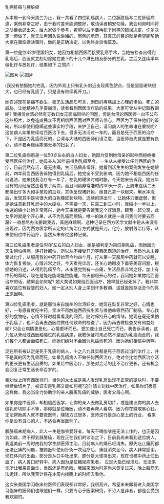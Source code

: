 乳癌肝癌与胰脏癌

  从本周一到今天周三为止，我ㄧ共看了四位乳癌病人，二位胰脏癌与二位肝癌病患，案例非常之好，由于我时差未能调整好，敬请读者稍安勿躁，我会利用时间将之尽量表述出来，给大家做个参考，希望以后不要再犯下同样的错误决定，许多决定一但做了，就无法再回头说后悔的，案例的示范，其真正的目的就是希望能帮助大家在面临做决策时，做的是正确决定，以免终身后悔莫及。

  第一位是位42岁德国妇女，她因为相信西医而接受乳癌手术，当她被检查出得到乳癌后，西医就立刻切除她左腋下的十几个淋巴结及部分的左乳，之后又连续半年做化疗与放射疗，结果如下 之照片 :


![图片](./img/080305img01.png)
![图片](./img/080305img02.png)


  (我没有拍摄她的右乳，因为外观上只有乳头附近出现黄色脓点，但是里面硬块很大，也已经有乳癌了，只是没有继续再开刀。)

 她自述现在是痛不欲生，毫无生活品质可言，剧烈的疼痛加上心理的惧怕，死亡的威胁，让她精神几乎要崩溃，读者看到西医治疗后的结果，大家可曾从中记取教训呢? 我相信台湾必然有无数妇女正面临同样的问题，但是台湾的西医师一向不公布这些照片，以免造成民众不再相信西医而对西医师去信心，西医为了保住他们的饭碗，所以都使用隐瞒这些事实的手段，来护卫自己，请问病人的生命谁在重视呢? 这位病人如果继续给西医治下去，最多无法活过一年的，而且是死于西医的治疗下，不是因为乳癌而死的，台湾与大陆的西医师们请注意，当医师首先就是要有良心，请不要再继续欺骗无辜的妇女了。

   第二位乳癌病患是一位50岁左右的白人妇女，她因为受到她母亲的影响而拒绝接受西医任何治疗，她母亲从38年前得到乳癌至今，一生从未接受过任何西医的治疗，目前仍然存活，毫无疼痛，生活品质非常好，她看到活生生的案例发生在她眼前，四年前当西医告诉她得到乳癌后，她完全不受到影响，因为她不相信西医的任何说法，她来找我治疗有一年了，左乳的硬块时缩时胀，今天她来告诉我，她五年没有的月经居然连着来了两次，而且间隔非常准时约30天一次，上周末连续二天都排出许多大如手掌般的血块，其色呈现猪肝色，她自己拿一块起来，用水冲洗后，发现其中是块很大的白色橡皮状块物，连续的排出时 ，让她体力很虚弱，但是她注意到其乳房中的大硬块，不需要一天，只需二到三小时，就缩小一半以上，快速的缩小让她非常高兴，她今天来就是要告诉我这个好消息，跟我ㄧ起分享，此女平时就是个开心果，从不为乳癌而烦恼，唯一的缺点就是一直问我何时要去西藏? 一直想尽办法要跟我去，真是麻烦啊。这种记录在西方医学文献中是从来没有出现过，因为西方医学所认定的传统治疗方式就是开刀，化疗，放射线治疗等，从未使用过中药治疗，当然从未有过这种记录。

   第三位乳癌患者是位68岁左右的白人妇女，她是被判定为第四期乳癌，而她因为天生惧怕疼痛，连打针都怕，所以从不接受开刀等西医霸道的治疗，当然也从未接受过化疗，从服用我的中药开始至今约四个月，打从第一天服用中药就可以安睡，体力恢复极快，心情非常之好，今天看完诊后，还关心她眼皮下垂等美容问题，根据她的自述，从得到乳癌至今，从未感觉到有一点痛，生活品质非常之好，加上有中药的帮助，现在是能吃能喝能拉能睡，每天都很开心的过，我问她如果妳给西医治疗的话，结果会如何呢? 她大笑说如果给西医治疗，她早就已经死掉了。我非常喜欢这位有智慧的妇人，她一定从别人身上学到许多教训，这就是她存活至今的真正原因啊。

   第四位乳癌患者，就是那位来自加州的台湾妇女，她现在恢复非常之好，心情也好，一有感冒就吃中药，坚决不再触碰西药抗生素与维他命等西药厂制品，专心找好的食物吃，心情不好时就看看我的网页，随时保持开心的情绪，她现在毫无惧怕于乳癌了，也不会再去西医院做任何致命的检查了，因为再去做检查又有何益处呢? 只会让病情更恶化，心情更坏而已，更加速让自己死亡而已，我告诉读者，这几位从未经过西医触碰过的乳癌病患，我敢保证将来必然不是因为乳癌而走的，我们每个人都会面临死亡，而她们绝对不会因为乳癌而死的，因为她们相信中药啊。

   现在所有被认定是死于乳癌的病人，十之八九其实都是死于西医过当的治疗上，并不是真的因为乳癌而死，如果乳癌病人不做任何西医治疗，绝对会比给西医治疗活的更长更有生活品质的，如果给中医治疗，那绝对会活的比不治疗更长，还有机会会回复正常生活长命百岁的。

   奉劝世上所有西医师们，当你的太太或是亲人发现乳房出现不正常的硬块时，不要继续做切片了，被证实是乳癌又能如何呢?这时请立刻找中医治疗，如果你们愿意这样做，我必当全力协助你的亲人脱离乳癌的威胁，医者父母心啊。

   如果你是中医师，却相信西医学，让你的亲人去做乳房切片，或是建议你的病人去做乳房切除手术等，那你就是位庸医，请不要再帮人看病，因为你在赚取黑心钱，无法帮助病人就不要做医师，赚钱方式很多，医师这行是良心至上的行业， 看来你是没有良心的人，不适合再当医师了。

   胰脏癌末期病人，此人一生是咖啡爱好者，每天不喝咖啡是无法工作的，也正是因为如此，终于得到胰脏癌，现在正在我们的诊治之下，目前我尚未看到这位病人，我返美前一周时由我的学生颜医师主治，目前病人的痛已经消失，原先吃止痛药都无法止痛的问题，被颜医师使用针灸一次治疗后，痛就消失至今，病人非常感谢，现在体内的出血，部分是从口中吐出来，部分是大便排出来，现在也被中药止住出血了，病人胃口好转中，病人因为是位糖尿病患者， 左足大指已经溃烂，无法来诊所让我亲自面诊，当然还是有危险，我回来因为时差尚未恢复过来，晚上脑筋无法运转，所以我预计将在本周内找晚上的时间去看他。

   这次来美国学习临床的医师们表现都非常好，我很高兴，希望未来即将进入美国学习临床的医师们也跟他们一样，只要专心于医案研究，不论人是非者，都是会受到我欢迎的。